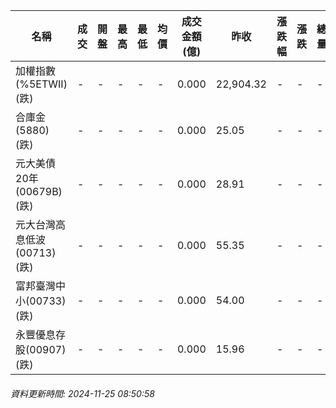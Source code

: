 | 名稱 | 成交 | 開盤 | 最高 | 最低 | 均價 | 成交金額(億) | 昨收 | 漲跌幅 | 漲跌 | 總量 | 昨量 | 振幅 |
| -------- | -------- | -------- | -------- |-------- | -------- | -------- |-------- |-------- |-------- | -------- | -------- |-------- |
|加權指數(%5ETWII) (跌)|-|-|-|-|-|0.000|22,904.32|-|-|-|-|0.00%|
|合庫金(5880) (跌)|-|-|-|-|-|0.000|25.05|-|-|-|-|0.00%|
|元大美債20年(00679B) (跌)|-|-|-|-|-|0.000|28.91|-|-|-|-|0.00%|
|元大台灣高息低波(00713) (跌)|-|-|-|-|-|0.000|55.35|-|-|-|-|0.00%|
|富邦臺灣中小(00733) (跌)|-|-|-|-|-|0.000|54.00|-|-|-|-|0.00%|
|永豐優息存股(00907) (跌)|-|-|-|-|-|0.000|15.96|-|-|-|-|0.00%|
###### 資料更新時間: 2024-11-25 08:50:58